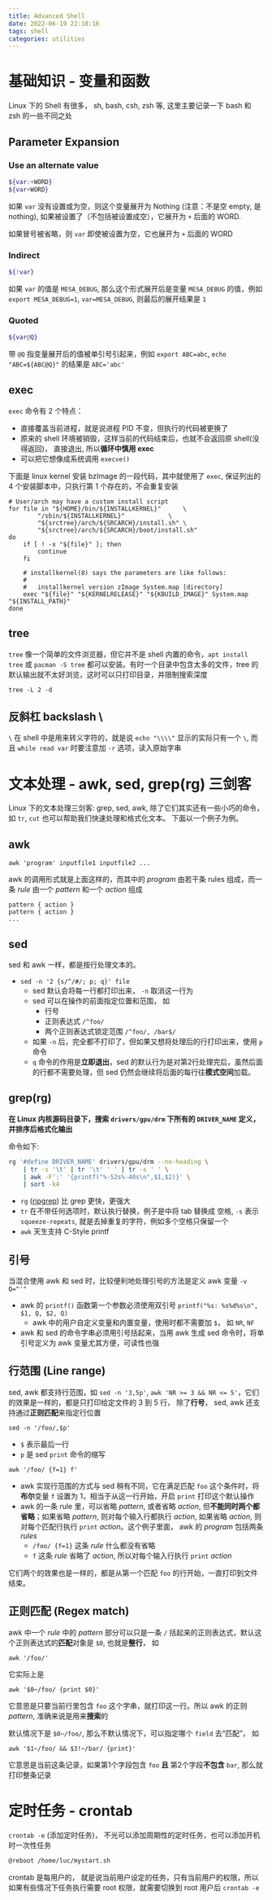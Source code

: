 ```yaml
---
title: Advanced Shell
date: 2022-06-19 22:18:16
tags: shell
categories: utilities
---
```


# 基础知识 - 变量和函数

Linux 下的 Shell 有很多， sh, bash, csh, zsh 等, 这里主要记录一下 bash 和 zsh 的一些不同之处

## Parameter Expansion

### Use an alternate value

```bash
${var:+WORD}
${var+WORD}
```

如果 `var` 没有设置或为空，则这个变量展开为 Nothing (注意：不是空 empty, 是 nothing), 如果被设置了（不包括被设置成空），它展开为 `+` 后面的 WORD.

如果冒号被省略，则 `var` 即使被设置为空，它也展开为 `+` 后面的 WORD


### Indirect

```bash
${!var}
```

如果 `var` 的值是 `MESA_DEBUG`, 那么这个形式展开后是变量 `MESA_DEBUG` 的值，例如 `export MESA_DEBUG=1`, `var=MESA_DEBUG`, 则最后的展开结果是 `1`

### Quoted

```bash
${var@Q}
```

带 `@Q` 指变量展开后的值被单引号引起来，例如 `export ABC=abc`, `echo "ABC=${ABC@Q}"` 的结果是 `ABC='abc'`

## exec

`exec` 命令有 2 个特点：
- 直接覆盖当前进程，就是说进程 PID 不变，但执行的代码被更换了
- 原来的 shell 环境被销毁，这样当前的代码结束后，也就不会返回原 shell(没得返回)， 直接退出, 所以**循环中慎用 exec**
- 可以把它想像成系统调用 `execve()`

下面是 linux kernel 安装 bzImage 的一段代码，其中就使用了 `exec`, 保证列出的 4 个安装脚本中，只执行第 1 个存在的，不会重复安装

```shell
# User/arch may have a custom install script
for file in "${HOME}/bin/${INSTALLKERNEL}"		\
	    "/sbin/${INSTALLKERNEL}"			\
	    "${srctree}/arch/${SRCARCH}/install.sh"	\
	    "${srctree}/arch/${SRCARCH}/boot/install.sh"
do
	if [ ! -x "${file}" ]; then
		continue
	fi

	# installkernel(8) says the parameters are like follows:
	#
	#   installkernel version zImage System.map [directory]
	exec "${file}" "${KERNELRELEASE}" "${KBUILD_IMAGE}" System.map "${INSTALL_PATH}"
done
```

## tree

`tree` 像一个简单的文件浏览器，但它并不是 shell 内置的命令，`apt install tree` 或 `pacman -S tree` 都可以安装。有时一个目录中包含太多的文件，tree 的默认输出就不太好浏览，这时可以只打印目录，并限制搜索深度

```
tree -L 2 -d
```

## 反斜杠 backslash \

`\` 在 shell 中是用来转义字符的，就是说 `echo "\\\\"` 显示的实际只有一个 `\`, 而且 `while read var` 时要注意加 `-r` 选项，读入原始字串

# 文本处理 - awk, sed, grep(rg) 三剑客

Linux 下的文本处理三剑客: grep, sed, awk, 除了它们其实还有一些小巧的命令，如 `tr`, `cut` 也可以帮助我们快速处理和格式化文本。
下面以一个例子为例。

## awk

```
awk 'program' inputfile1 inputfile2 ...
```

awk 的调用形式就是上面这样的，而其中的 *program* 由若干条 rules 组成，而一条 *rule* 由一个 *pattern* 和一个 *action* 组成

```
pattern { action }
pattern { action }
...
```

## sed

sed 和 awk 一样，都是按行处理文本的。

- `sed -n '2 {s/^/#/; p; q}' file`
	* sed 默认会将每一行都打印出来， `-n` 取消这一行为
	* sed 可以在操作的前面指定位置和范围， 如
		- 行号
		- 正则表达式 `/^foo/`
		- 两个正则表达式锁定范围 `/^foo/, /bar$/`
	* 如果 `-n` 后，完全都不打印了，但如果又想将处理后的行打印出来，使用 `p` 命令
	* `q` 命令的作用是**立即退出**，sed 的默认行为是对第2行处理完后，虽然后面的行都不需要处理，但 sed 仍然会继续将后面的每行往**模式空间**加载。

## grep(rg)

**在 Linux 内核源码目录下，搜索 `drivers/gpu/drm` 下所有的 `DRIVER_NAME` 定义，并排序后格式化输出**

命令如下:

```bash
rg '#define DRIVER_NAME' drivers/gpu/drm --no-heading \
    | tr -s '\t' | tr '\t' ' ' | tr -s ' ' \
    | awk -F':' '{printf("%-52s%-40s\n",$1,$2)}' \
    | sort -k4
```

- `rg` ([ripgrep](https://github.com/BurntSushi/ripgrep)) 比 grep 更快，更强大
- `tr` 在不带任何选项时，默认执行替换，例子是中将 tab 替换成 空格, `-s` 表示 `squeeze-repeats`, 就是去掉重复的字符，例如多个空格只保留一个
- `awk` 天生支持 C-Style printf
	
## 引号

当混合使用 awk 和 sed 时，比较便利地处理引号的方法是定义 awk 变量 `-v Q="'"`

- awk 的 `printf()` 函数第一个参数必须使用双引号 `printf("%s: %s%d%s\n", $1, Q, $2, Q)`
	* awk 中的用户自定义变量和内置变量，使用时都不需要加 `$`， 如 `NR`, `NF`
- awk 和 sed 的命令字串必须用引号括起来，当用 awk 生成 sed 命令时，将单引号定义为 awk 变量尤其方便，可读性也强
	
## 行范围 (Line range)

sed, awk 都支持行范围，如 `sed -n '3,5p'`, `awk 'NR >= 3 && NR <= 5'`，它们的效果是一样的，都是只打印给定文件的 3 到 5 行， 除了**行号**， sed, awk 还支持通过**正则匹配**来指定行位置

```
sed -n '/foo/,$p'
```

- `$` 表示最后一行
- `p` 是 sed `print` 命令的缩写

```
awk '/foo/ {f=1} f'
```

- awk 实现行范围的方式与 sed 稍有不同，它在满足匹配 `foo` 这个条件时，将**布尔**变量 `f` 设置为 1，相当于从这一行开始，开启 `print` 打印这个默认操作
- awk 的一条 rule 里，可以省略 *pattern*, 或者省略 *action*, 但**不能同时两个都省略**；如果省略 *pattern*, 则对每个输入行都执行 *action*, 如果省略 *action*, 则对每个匹配行执行 `print` *action*。这个例子里面， awk 的 *program* 包括两条 *rules*
	* `/foo/ {f=1}` 这条 *rule* 什么都没有省略
	* `f` 这条 *rule* 省略了 *action*, 所以对每个输入行执行 `print` *action*

它们两个的效果也是一样的，都是从第一个匹配 `foo` 的行开始，一直打印到文件结束。

## 正则匹配 (Regex match)

awk 中一个 *rule* 中的 *pattern* 部分可以只是一条 `/` 括起来的正则表达式，默认这个正则表达式的**匹配**对象是 `$0`, 也就是**整行**， 如

```
awk '/foo/'
```

它实际上是

```
awk '$0~/foo/ {print $0}'
```

它意思是只要当前行里包含 `foo` 这个字串，就打印这一行。所以 awk 的正则 *pattern*, 准确来说是用来**搜索**的

默认情况下是 `$0~/foo/`, 那么不默认情况下，可以指定哪个 `field` 去“匹配”， 如

```
awk '$1~/foo/ && $3!~/bar/ {print}'
```
它意思是当前这条记录，如果第1个字段包含 `foo` **且** 第2个字段**不包含** `bar`, 那么就打印整条记录

# 定时任务 - crontab

`crontab -e` (添加定时任务)， 不光可以添加周期性的定时任务，也可以添加开机时一次性任务

```bash
@reboot /home/luc/mystart.sh
```

crontab 是每用户的， 就是说当前用户设定的任务，只有当前用户的权限，所以如果有些情况下任务执行需要 root 权限，就需要切换到 root 用户后 `crontab -e`
